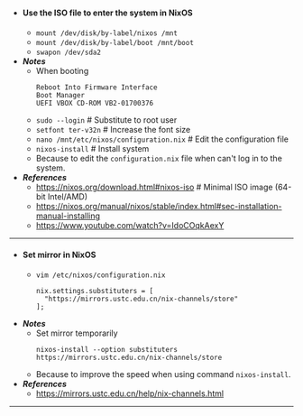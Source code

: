 - #### Use the ISO file to enter the system in NixOS
    - `mount /dev/disk/by-label/nixos /mnt`
    - `mount /dev/disk/by-label/boot /mnt/boot`
    - `swapon /dev/sda2`
- ***Notes***
    - When booting
      ```
      Reboot Into Firmware Interface
      Boot Manager
      UEFI VBOX CD-ROM VB2-01700376
      ```
    - `sudo --login` # Substitute to root user
    - `setfont ter-v32n` # Increase the font size
    - `nano /mnt/etc/nixos/configuration.nix` # Edit the configuration file
    - `nixos-install` # Install system
    - Because to edit the `configuration.nix` file when can't log in to the system.
- ***References***
    - https://nixos.org/download.html#nixos-iso # Minimal ISO image (64-bit Intel/AMD)
    - https://nixos.org/manual/nixos/stable/index.html#sec-installation-manual-installing
    - https://www.youtube.com/watch?v=IdoCOqkAexY
- ---
- #### Set mirror in NixOS
    - `vim /etc/nixos/configuration.nix`
      ```
      nix.settings.substituters = [
        "https://mirrors.ustc.edu.cn/nix-channels/store"
      ];
      ```
- ***Notes***
    - Set mirror temporarily
      ```
      nixos-install --option substituters https://mirrors.ustc.edu.cn/nix-channels/store
      ```
    - Because to improve the speed when using command `nixos-install`.
- ***References***
    - https://mirrors.ustc.edu.cn/help/nix-channels.html
- ---
